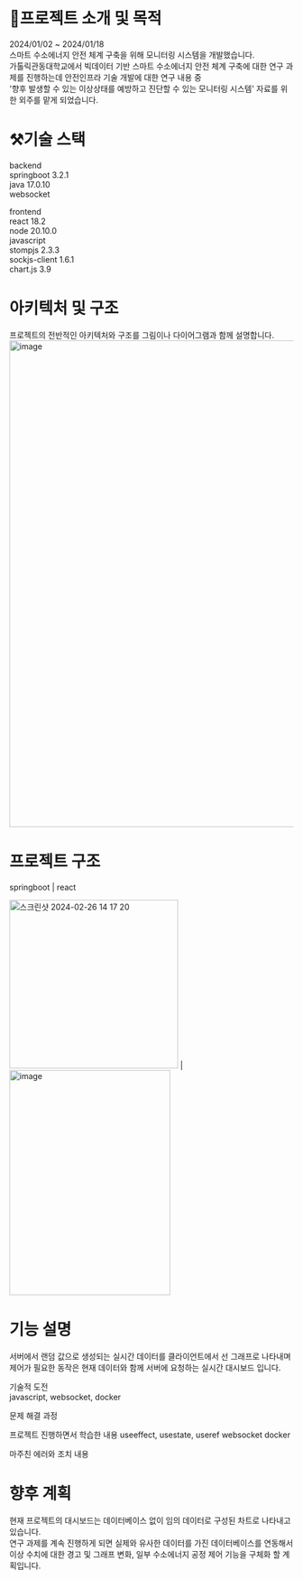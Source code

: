 # 🔎프로젝트 소개 및 목적  
2024/01/02 ~ 2024/01/18  
스마트 수소에너지 안전 체계 구축을 위해 모니터링 시스템을 개발했습니다.  
가톨릭관동대학교에서 빅데이터 기반 스마트 수소에너지 안전 체계 구축에 대한 연구 과제를 진행하는데 안전인프라 기술 개발에 대한 연구 내용 중  
'향후 발생할 수 있는 이상상태를 예방하고 진단할 수 있는 모니터링 시스템' 자료를 위한 외주를 맡게 되었습니다.  



      
  
# ⚒️기술 스택  
backend  
springboot 3.2.1  
java 17.0.10  
websocket  
  
frontend  
react 18.2  
node 20.10.0  
javascript  
stompjs 2.3.3  
sockjs-client 1.6.1  
chart.js 3.9  
  
# 아키텍처 및 구조  
프로젝트의 전반적인 아키텍처와 구조를 그림이나 다이어그램과 함께 설명합니다.  
<img width="863" alt="image" src="https://github.com/yeony402/dashboard/assets/44489399/18e34296-610f-4ce0-8f79-79f96e216344">


# 프로젝트 구조  
springboot  | react  

<img width="299" alt="스크린샷 2024-02-26 14 17 20" src="https://github.com/yeony402/dashboard/assets/44489399/491954a9-593e-4b11-83f9-5b736572e5a9"> | <img width="285" height="399" alt="image" src="https://github.com/yeony402/dashboard/assets/44489399/d9bb04f9-adb7-468b-9298-d673532a0b32">



# 기능 설명  
서버에서 랜덤 값으로 생성되는 실시간 데이터를 클라이언트에서 선 그래프로 나타내며 제어가 필요한 동작은 현재 데이터와 함께 서버에 요청하는 실시간 대시보드 입니다.

기술적 도전  
javascript, websocket, docker  

문제 해결 과정  


프로젝트 진행하면서 학습한 내용 
useeffect, usestate, useref
websocket
docker


마주친 에러와 조치 내용  
  
# 향후 계획  
현재 프로젝트의 대시보드는 데이터베이스 없이 임의 데이터로 구성된 차트로 나타내고 있습니다.  
연구 과제를 계속 진행하게 되면 실제와 유사한 데이터를 가진 데이터베이스를 연동해서 이상 수치에 대한 경고 및 그래프 변화, 일부 수소에너지 공정 제어 기능을 구체화 할 계획입니다.
